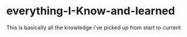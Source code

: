 # everything-I-Know-and-learned
This is basically all the knowledge i've picked up from start to current
